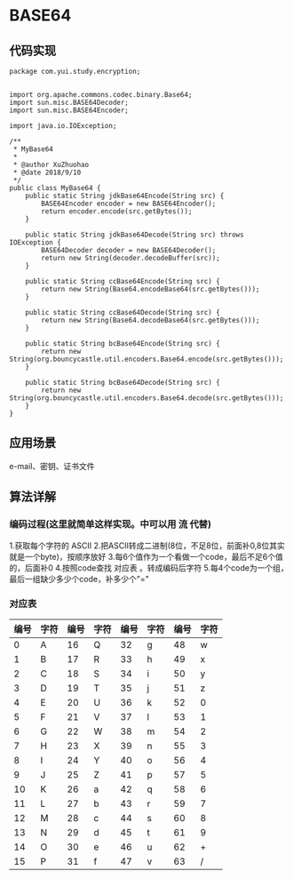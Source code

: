 # BASE64
<!--
算法实现
-Jdk
-Commons Codec
-Bouncy Castle
-->
## 代码实现
```
package com.yui.study.encryption;


import org.apache.commons.codec.binary.Base64;
import sun.misc.BASE64Decoder;
import sun.misc.BASE64Encoder;

import java.io.IOException;

/**
 * MyBase64
 *
 * @author XuZhuohao
 * @date 2018/9/10
 */
public class MyBase64 {
    public static String jdkBase64Encode(String src) {
        BASE64Encoder encoder = new BASE64Encoder();
        return encoder.encode(src.getBytes());
    }

    public static String jdkBase64Decode(String src) throws IOException {
        BASE64Decoder decoder = new BASE64Decoder();
        return new String(decoder.decodeBuffer(src));
    }

    public static String ccBase64Encode(String src) {
        return new String(Base64.encodeBase64(src.getBytes()));
    }

    public static String ccBase64Decode(String src) {
        return new String(Base64.decodeBase64(src.getBytes()));
    }

    public static String bcBase64Encode(String src) {
        return new String(org.bouncycastle.util.encoders.Base64.encode(src.getBytes()));
    }

    public static String bcBase64Decode(String src) {
        return new String(org.bouncycastle.util.encoders.Base64.decode(src.getBytes()));
    }
}
```
## 应用场景
e-mail、密钥、证书文件

## 算法详解
### 编码过程(这里就简单这样实现。中可以用 流 代替)
1.获取每个字符的 ASCII
2.把ASCII转成二进制(8位，不足8位，前面补0,8位其实就是一个byte)，按顺序放好 
3.每6个值作为一个看做一个code，最后不足6个值的，后面补0
4.按照code查找 对应表 。转成编码后字符
5.每4个code为一个组，最后一组缺少多少个code，补多少个"="

### 对应表
| 编号 | 字符 | 编号 | 字符 | 编号 | 字符 | 编号 | 字符|
|------|------|------|------|------|------|------|------|
|0	|A|	16|	Q|	32|	g|	48|	w|
|1	|B|	17|	R|	33|	h|	49|	x|
|2	|C|	18|	S|	34|	i|	50|	y|
|3	|D|	19|	T|	35|	j|	51|	z|
|4	|E|	20|	U|	36|	k|	52|	0|
|5	|F|	21|	V|	37|	l|	53|	1|
|6	|G|	22|	W|	38|	m|	54|	2|
|7	|H|	23|	X|	39|	n|	55|	3|
|8	|I|	24|	Y|	40|	o|	56|	4|
|9	|J|	25|	Z|	41|	p|	57|	5|
|10	|K|	26|	a|	42|	q|	58|	6|
|11	|L|	27|	b|	43|	r|	59|	7|
|12	|M|	28|	c|	44|	s|	60|	8|
|13	|N|	29|	d|	45|	t|	61|	9|
|14	|O|	30|	e|	46|	u|	62|	+|
|15	|P|	31|	f|	47|	v|	63|	/|



